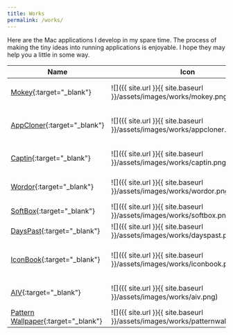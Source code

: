 ```yaml
---
title: Works
permalink: /works/
---
```


Here are the Mac applications I develop in my spare time. The process of making the tiny ideas into running applications is enjoyable. I hope they may help you a little in some way.

Name | Icon | Description
--- | --- | ---
[Mokey](http://mokey.mystrikingly.com/){:target="_blank"} | ![]({{ site.url }}{{ site.baseurl }}/assets/images/works/mokey.png) | Visualize Mac shortcuts.
[AppCloner](http://appcloner.mystrikingly.com/){:target="_blank"} | ![]({{ site.url }}{{ site.baseurl }}/assets/images/works/appcloner.png) | Run multiple instances of Mac app.
[Captin](http://captin.mystrikingly.com/){:target="_blank"} | ![]({{ site.url }}{{ site.baseurl }}/assets/images/works/captin.png) | Show Mac caps lock status.
[Wordor](https://apps.apple.com/cn/app/wordor/id1192997654?l=en-GB&mt=12){:target="_blank"} | ![]({{ site.url }}{{ site.baseurl }}/assets/images/works/wordor.png) | English word speller.
[SoftBox](https://apps.apple.com/cn/app/softbox/id1224960646?l=en-GB&mt=12){:target="_blank"} | ![]({{ site.url }}{{ site.baseurl }}/assets/images/works/softbox.png) | Use Mac as a soft box.
[DaysPast](https://apps.apple.com/cn/app/dayspast/id1230762386?l=en-GB&mt=12){:target="_blank"} | ![]({{ site.url }}{{ site.baseurl }}/assets/images/works/dayspast.png) | Days past notifier.
[IconBook](https://apps.apple.com/cn/app/iconbook-lite/id1624253520?l=en-GB&mt=12){:target="_blank"} | ![]({{ site.url }}{{ site.baseurl }}/assets/images/works/iconbook.png) | A stockbook for your Mac icons.
[AIV](https://apps.apple.com/cn/app/aiv/id1551340425?l=en-GB&mt=12){:target="_blank"} | ![]({{ site.url }}{{ site.baseurl }}/assets/images/works/aiv.png) | Animated Image Viewer.
[Pattern Wallpaper](https://apps.apple.com/cn/app/pattern-wallpaper-pro/id1618232946?l=en-GB&mt=12){:target="_blank"} | ![]({{ site.url }}{{ site.baseurl }}/assets/images/works/patternwallpaper.png) | Generate wallpaper.


